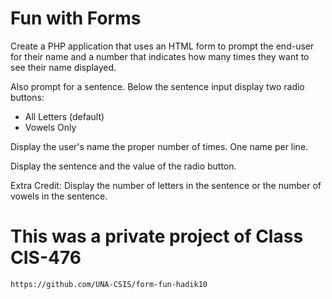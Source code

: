 # Fun with Forms

Create a PHP application that uses an HTML form to prompt the end-user for their name and a number that indicates how many times they want to see their name displayed.

Also prompt for a sentence.  Below the sentence input display two radio buttons:
* All Letters (default)
* Vowels Only

Display the user's name the proper number of times. One name per line.

Display the sentence and the value of the radio button.

Extra Credit: Display the number of letters in the sentence or the number of vowels in the sentence.

# This was a private project of Class CIS-476
`https://github.com/UNA-CSIS/form-fun-hadik10`
